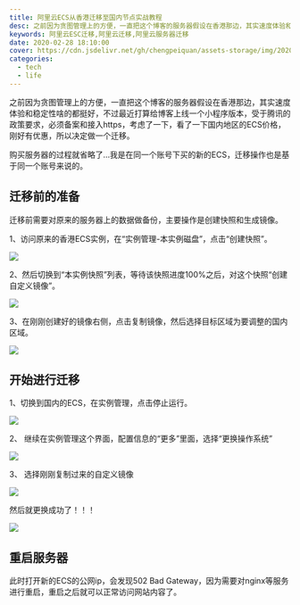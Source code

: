 ```yaml
---
title: 阿里云ECS从香港迁移至国内节点实战教程
desc: 之前因为贪图管理上的方便，一直把这个博客的服务器假设在香港那边，其实速度体验和稳定性啥的都挺好，不过最近打算给博客上线一个小程序版本，受于腾讯的政策要求，必须备案和接入https，考虑了一下，看了一下国内地区的ECS价格，刚好有优惠，所以决定做一个迁移。
keywords: 阿里云ESC迁移,阿里云迁移,阿里云服务器迁移
date: 2020-02-28 18:10:00
cover: https://cdn.jsdelivr.net/gh/chengpeiquan/assets-storage/img/2020/02/1-1.jpg
categories: 
  - tech
  - life
---
```


之前因为贪图管理上的方便，一直把这个博客的服务器假设在香港那边，其实速度体验和稳定性啥的都挺好，不过最近打算给博客上线一个小程序版本，受于腾讯的政策要求，必须备案和接入https，考虑了一下，看了一下国内地区的ECS价格，刚好有优惠，所以决定做一个迁移。

购买服务器的过程就省略了…我是在同一个账号下买的新的ECS，迁移操作也是基于同一个账号来说的。

## 迁移前的准备

迁移前需要对原来的服务器上的数据做备份，主要操作是创建快照和生成镜像。

1、访问原来的香港ECS实例，在“实例管理-本实例磁盘”，点击“创建快照”。

![](https://cdn.jsdelivr.net/gh/chengpeiquan/assets-storage/img/2020/02/1-2.jpg)

2、然后切换到“本实例快照”列表，等待该快照进度100%之后，对这个快照“创建自定义镜像”。

![](https://cdn.jsdelivr.net/gh/chengpeiquan/assets-storage/img/2020/02/2.jpg)

3、在刚刚创建好的镜像右侧，点击复制镜像，然后选择目标区域为要调整的国内区域。

![](https://cdn.jsdelivr.net/gh/chengpeiquan/assets-storage/img/2020/02/3.jpg)

## 开始进行迁移

1、切换到国内的ECS，在实例管理，点击停止运行。

![](https://cdn.jsdelivr.net/gh/chengpeiquan/assets-storage/img/2020/02/5.jpg)

2、	继续在实例管理这个界面，配置信息的“更多”里面，选择“更换操作系统”

![](https://cdn.jsdelivr.net/gh/chengpeiquan/assets-storage/img/2020/02/6.jpg)

3、	选择刚刚复制过来的自定义镜像

![](https://cdn.jsdelivr.net/gh/chengpeiquan/assets-storage/img/2020/02/7.jpg)

然后就更换成功了！！！

![](https://cdn.jsdelivr.net/gh/chengpeiquan/assets-storage/img/2020/02/8.jpg)

## 重启服务器

此时打开新的ECS的公网ip，会发现502 Bad Gateway，因为需要对nginx等服务进行重启，重启之后就可以正常访问网站内容了。
